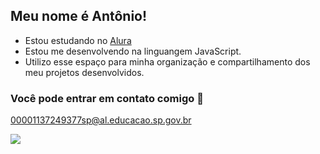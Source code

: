 ## Meu nome é Antônio!


- Estou estudando no [Alura](https://www.alura.com.br)
- Estou me desenvolvendo na linguangem JavaScript.
- Utilizo esse espaço para minha organização e compartilhamento dos meu projetos desenvolvidos.

### Você pode entrar em contato comigo 📧

00001137249377sp@al.educacao.sp.gov.br


![](https://media1.tenor.com/m/Ak1wRC3wztQAAAAd/squad-team.gif)
